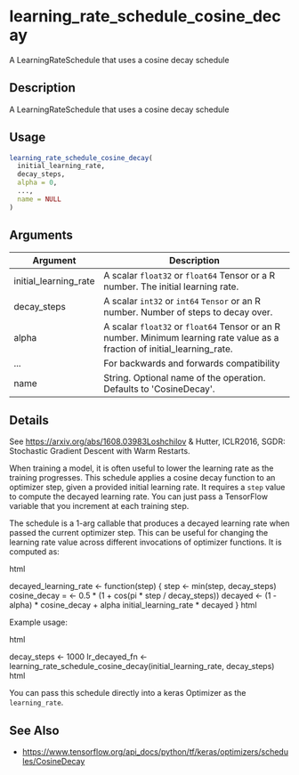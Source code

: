 # learning_rate_schedule_cosine_decay


A LearningRateSchedule that uses a cosine decay schedule




## Description

A LearningRateSchedule that uses a cosine decay schedule





## Usage
```r
learning_rate_schedule_cosine_decay(
  initial_learning_rate,
  decay_steps,
  alpha = 0,
  ...,
  name = NULL
)
```




## Arguments


Argument      |Description
------------- |----------------
initial_learning_rate | A scalar ``float32`` or ``float64`` Tensor or a R number. The initial learning rate.
decay_steps | A scalar ``int32`` or ``int64`` ``Tensor`` or an R number. Number of steps to decay over.
alpha | A scalar ``float32`` or ``float64`` Tensor or an R number. Minimum learning rate value as a fraction of initial_learning_rate.
... | For backwards and forwards compatibility
name | String. Optional name of the operation.  Defaults to 'CosineDecay'.




## Details

See https://arxiv.org/abs/1608.03983Loshchilov & Hutter, ICLR2016,
SGDR: Stochastic Gradient Descent with Warm Restarts.

When training a model, it is often useful to lower the learning rate as
the training progresses. This schedule applies a cosine decay function
to an optimizer step, given a provided initial learning rate.
It requires a ``step`` value to compute the decayed learning rate. You can
just pass a TensorFlow variable that you increment at each training step.

The schedule is a 1-arg callable that produces a decayed learning
rate when passed the current optimizer step. This can be useful for changing
the learning rate value across different invocations of optimizer functions.
It is computed as:

html<div class="sourceCode r">decayed_learning_rate <- function(step) {
  step <- min(step, decay_steps)
  cosine_decay = <- 0.5 * (1 + cos(pi * step / decay_steps))
  decayed <- (1 - alpha) * cosine_decay + alpha
  initial_learning_rate * decayed
}
html</div>

Example usage:

html<div class="sourceCode R">decay_steps <- 1000
lr_decayed_fn <-
  learning_rate_schedule_cosine_decay(initial_learning_rate, decay_steps)
html</div>

You can pass this schedule directly into a keras Optimizer
as the ``learning_rate``.







## See Also



*  https://www.tensorflow.org/api_docs/python/tf/keras/optimizers/schedules/CosineDecay




